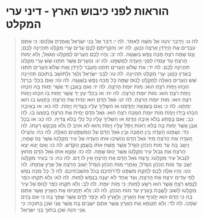 # הוראות לפני כיבוש הארץ -  דיני ערי המקלט

> לה ט: וַיְדַבֵּר יְהוָה אֶל מֹשֶׁה לֵּאמֹר.
> לה י: דַּבֵּר אֶל בְּנֵי יִשְׂרָאֵל וְאָמַרְתָּ אֲלֵהֶם:  כִּי אַתֶּם עֹבְרִים אֶת הַיַּרְדֵּן אַרְצָה כְּנָעַן.
> לה יא: וְהִקְרִיתֶם לָכֶם עָרִים עָרֵי מִקְלָט תִּהְיֶינָה לָכֶם; וְנָס שָׁמָּה רֹצֵחַ מַכֵּה נֶפֶשׁ בִּשְׁגָגָה.
> לה יב: וְהָיוּ לָכֶם הֶעָרִים לְמִקְלָט מִגֹּאֵל; וְלֹא יָמוּת הָרֹצֵחַ עַד עָמְדוֹ לִפְנֵי הָעֵדָה לַמִּשְׁפָּט.
> לה יג: וְהֶעָרִים אֲשֶׁר תִּתֵּנוּ שֵׁשׁ עָרֵי מִקְלָט תִּהְיֶינָה לָכֶם.
> לה יד: אֵת שְׁלֹשׁ הֶעָרִים תִּתְּנוּ מֵעֵבֶר לַיַּרְדֵּן וְאֵת שְׁלֹשׁ הֶעָרִים תִּתְּנוּ בְּאֶרֶץ כְּנָעַן:  עָרֵי מִקְלָט תִּהְיֶינָה.
> לה טו: לִבְנֵי יִשְׂרָאֵל וְלַגֵּר וְלַתּוֹשָׁב בְּתוֹכָם תִּהְיֶינָה שֵׁשׁ הֶעָרִים הָאֵלֶּה לְמִקְלָט לָנוּס שָׁמָּה כָּל מַכֵּה נֶפֶשׁ בִּשְׁגָגָה.
> לה טז: וְאִם בִּכְלִי בַרְזֶל הִכָּהוּ וַיָּמֹת רֹצֵחַ הוּא:  מוֹת יוּמַת הָרֹצֵחַ.
> לה יז: וְאִם בְּאֶבֶן יָד אֲשֶׁר יָמוּת בָּהּ הִכָּהוּ וַיָּמֹת רֹצֵחַ הוּא:  מוֹת יוּמַת הָרֹצֵחַ.
> לה יח: אוֹ בִּכְלִי עֵץ יָד אֲשֶׁר יָמוּת בּוֹ הִכָּהוּ וַיָּמֹת רֹצֵחַ הוּא:  מוֹת יוּמַת הָרֹצֵחַ.
> לה יט: גֹּאֵל הַדָּם הוּא יָמִית אֶת הָרֹצֵחַ:  בְּפִגְעוֹ בוֹ הוּא יְמִתֶנּוּ.
> לה כ: וְאִם בְּשִׂנְאָה יֶהְדֳּפֶנּוּ אוֹ הִשְׁלִיךְ עָלָיו בִּצְדִיָּה וַיָּמֹת.
> לה כא: אוֹ בְאֵיבָה הִכָּהוּ בְיָדוֹ וַיָּמֹת מוֹת יוּמַת הַמַּכֶּה רֹצֵחַ הוּא:  גֹּאֵל הַדָּם יָמִית אֶת הָרֹצֵחַ בְּפִגְעוֹ בוֹ.
> לה כב: וְאִם בְּפֶתַע בְּלֹא אֵיבָה הֲדָפוֹ אוֹ הִשְׁלִיךְ עָלָיו כָּל כְּלִי בְּלֹא צְדִיָּה.
> לה כג: אוֹ בְכָל אֶבֶן אֲשֶׁר יָמוּת בָּהּ בְּלֹא רְאוֹת וַיַּפֵּל עָלָיו וַיָּמֹת וְהוּא לֹא אוֹיֵב לוֹ וְלֹא מְבַקֵּשׁ רָעָתוֹ.
> לה כד: וְשָׁפְטוּ הָעֵדָה בֵּין הַמַּכֶּה וּבֵין גֹּאֵל הַדָּם עַל הַמִּשְׁפָּטִים הָאֵלֶּה.
> לה כה: וְהִצִּילוּ הָעֵדָה אֶת הָרֹצֵחַ מִיַּד גֹּאֵל הַדָּם וְהֵשִׁיבוּ אֹתוֹ הָעֵדָה אֶל עִיר מִקְלָטוֹ אֲשֶׁר נָס שָׁמָּה; וְיָשַׁב בָּהּ עַד מוֹת הַכֹּהֵן הַגָּדֹל אֲשֶׁר מָשַׁח אֹתוֹ בְּשֶׁמֶן הַקֹּדֶשׁ.
> לה כו: וְאִם יָצֹא יֵצֵא הָרֹצֵחַ אֶת גְּבוּל עִיר מִקְלָטוֹ אֲשֶׁר יָנוּס שָׁמָּה.
> לה כז: וּמָצָא אֹתוֹ גֹּאֵל הַדָּם מִחוּץ לִגְבוּל עִיר מִקְלָטוֹ:  וְרָצַח גֹּאֵל הַדָּם אֶת הָרֹצֵחַ אֵין לוֹ דָּם.
> לה כח: כִּי בְעִיר מִקְלָטוֹ יֵשֵׁב עַד מוֹת הַכֹּהֵן הַגָּדֹל; וְאַחֲרֵי מוֹת הַכֹּהֵן הַגָּדֹל יָשׁוּב הָרֹצֵחַ אֶל אֶרֶץ אֲחֻזָּתוֹ.
> לה כט: וְהָיוּ אֵלֶּה לָכֶם לְחֻקַּת מִשְׁפָּט לְדֹרֹתֵיכֶם בְּכֹל מוֹשְׁבֹתֵיכֶם.
> לה ל: כָּל מַכֵּה נֶפֶשׁ לְפִי עֵדִים יִרְצַח אֶת הָרֹצֵחַ; וְעֵד אֶחָד לֹא יַעֲנֶה בְנֶפֶשׁ לָמוּת.
> לה לא: וְלֹא תִקְחוּ כֹפֶר לְנֶפֶשׁ רֹצֵחַ אֲשֶׁר הוּא רָשָׁע לָמוּת:  כִּי מוֹת יוּמָת.
> לה לב: וְלֹא תִקְחוּ כֹפֶר לָנוּס אֶל עִיר מִקְלָטוֹ לָשׁוּב לָשֶׁבֶת בָּאָרֶץ עַד מוֹת הַכֹּהֵן.
> לה לג: וְלֹא תַחֲנִיפוּ אֶת הָאָרֶץ אֲשֶׁר אַתֶּם בָּהּ כִּי הַדָּם הוּא יַחֲנִיף אֶת הָאָרֶץ; וְלָאָרֶץ לֹא יְכֻפַּר לַדָּם אֲשֶׁר שֻׁפַּךְ בָּהּ כִּי אִם בְּדַם שֹׁפְכוֹ.
> לה לד: וְלֹא תְטַמֵּא אֶת הָאָרֶץ אֲשֶׁר אַתֶּם יֹשְׁבִים בָּהּ אֲשֶׁר אֲנִי שֹׁכֵן בְּתוֹכָהּ:  כִּי אֲנִי יְהוָה שֹׁכֵן בְּתוֹךְ בְּנֵי יִשְׂרָאֵל. 
 

